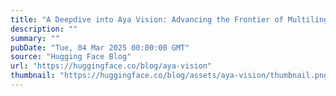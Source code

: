 ```yaml
---
title: "A Deepdive into Aya Vision: Advancing the Frontier of Multilingual Multimodality"
description: ""
summary: ""
pubDate: "Tue, 04 Mar 2025 00:00:00 GMT"
source: "Hugging Face Blog"
url: "https://huggingface.co/blog/aya-vision"
thumbnail: "https://huggingface.co/blog/assets/aya-vision/thumbnail.png"
---
```


